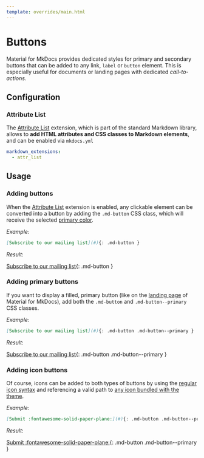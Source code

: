 ```yaml
---
template: overrides/main.html
---
```


# Buttons

Material for MkDocs provides dedicated styles for primary and secondary buttons
that can be added to any link, `label` or `button` element. This is especially
useful for documents or landing pages with dedicated _call-to-actions_.

## Configuration

### Attribute List

The [Attribute List][1] extension, which is part of the standard Markdown
library, allows to __add HTML attributes and CSS classes to Markdown elements__,
and can be enabled via `mkdocs.yml`

``` yaml
markdown_extensions:
  - attr_list
```

  [1]: https://python-markdown.github.io/extensions/attr_list/

## Usage

### Adding buttons

When the [Attribute List][2] extension is enabled, any clickable element can be
converted into a button by adding the `.md-button` CSS class, which will receive
the selected [primary color][3].

_Example_:

``` markdown
[Subscribe to our mailing list](#){: .md-button }
```

_Result_:

[Subscribe to our mailing list][4]{: .md-button }

  [2]: #attribute-list
  [3]: ../setup/changing-the-colors.md#primary-color
  [4]: javascript:app.dialog$.next("Done!")

### Adding primary buttons

If you want to display a filled, primary button (like on the [landing page][5]
of Material for MkDocs), add both the `.md-button` and `.md-button--primary`
CSS classes.

_Example_:

``` markdown
[Subscribe to our mailing list](#){: .md-button .md-button--primary }
```

_Result_:

[Subscribe to our mailing list][4]{: .md-button .md-button--primary }

  [5]: ../index.md

### Adding icon buttons

Of course, icons can be added to both types of buttons by using the [regular
icon syntax][6] and referencing a valid path to [any icon bundled with the
theme][7].

_Example_:

``` markdown
[Submit :fontawesome-solid-paper-plane:](#){: .md-button .md-button--primary }
```

_Result_:

[Submit :fontawesome-solid-paper-plane:][4]{: .md-button .md-button--primary }

  [6]: icons-emojis.md#using-icons
  [7]: https://github.com/squidfunk/mkdocs-material/tree/master/material/.icons
